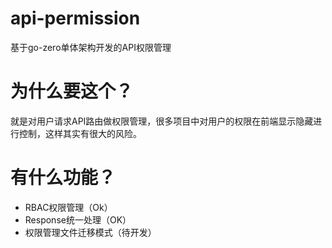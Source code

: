 # api-permission
基于go-zero单体架构开发的API权限管理

# 为什么要这个？
就是对用户请求API路由做权限管理，很多项目中对用户的权限在前端显示隐藏进行控制，这样其实有很大的风险。

# 有什么功能？
* RBAC权限管理（Ok）
* Response统一处理（OK）
* 权限管理文件迁移模式（待开发）
